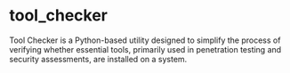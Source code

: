 # tool_checker
Tool Checker is a Python-based utility designed to simplify the process of verifying whether essential tools, primarily used in penetration testing and security assessments, are installed on a system. 
